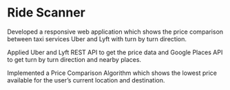 # Ride Scanner

Developed a responsive web application which shows the price comparison between taxi services Uber and Lyft with turn by turn direction.

Applied Uber and Lyft REST API to get the price data and Google Places API to get turn by turn direction and nearby places. 

Implemented a Price Comparison Algorithm which shows the lowest price available for the user’s current location and destination.
